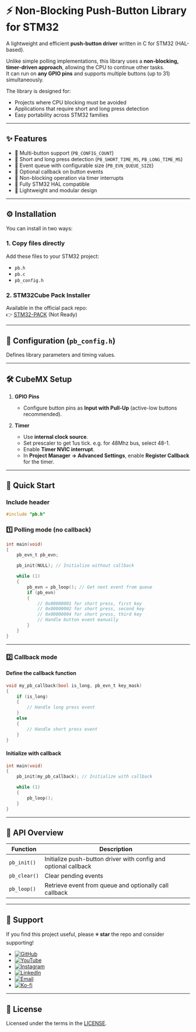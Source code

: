 # ⚡ Non-Blocking Push-Button Library for STM32  

A lightweight and efficient **push-button driver** written in C for STM32 (HAL-based).  

Unlike simple polling implementations, this library uses a **non-blocking, timer-driven approach**, allowing the CPU to continue other tasks.  
It can run on **any GPIO pins** and supports multiple buttons (up to 31) simultaneously.  

The library is designed for:  

- Projects where CPU blocking must be avoided  
- Applications that require short and long press detection  
- Easy portability across STM32 families 

---

## ✨ Features  

- 🔹 Multi-button support (`PB_CONFIG_COUNT`)  
- 🔹 Short and long press detection (`PB_SHORT_TIME_MS`, `PB_LONG_TIME_MS`)  
- 🔹 Event queue with configurable size (`PB_EVN_QUEUE_SIZE`)  
- 🔹 Optional callback on button events  
- 🔹 Non-blocking operation via timer interrupts  
- 🔹 Fully STM32 HAL compatible  
- 🔹 Lightweight and modular design  

---

## ⚙️ Installation  

You can install in two ways:  

### 1. Copy files directly  
Add these files to your STM32 project:  
- `pb.h`  
- `pb.c`  
- `pb_config.h`  

### 2. STM32Cube Pack Installer
Available in the official pack repo:  
👉 [STM32-PACK](https://github.com/nimaltd/STM32-PACK)  (Not Ready)

---

## 🔧 Configuration (`pb_config.h`)  

Defines library parameters and timing values. 

---

## 🛠 CubeMX Setup  

1. **GPIO Pins**  
   - Configure button pins as **Input with Pull-Up** (active-low buttons recommended).  

2. **Timer**  
   - Use **internal clock source**.  
   - Set prescaler to get 1us tick. e.g. for 48Mhz bus, select 48-1.
   - Enable **Timer NVIC interrupt**.  
   - In **Project Manager → Advanced Settings**, enable **Register Callback** for the timer.  

---

## 🚀 Quick Start  

### Include header  
```c
#include "pb.h"
```

### 1️⃣ Polling mode (no callback)  
```c
int main(void)
{
    pb_evn_t pb_evn;

    pb_init(NULL); // Initialize without callback

    while (1)
    {
        pb_evn = pb_loop(); // Get next event from queue
        if (pb_evn)
        {
            // 0x00000001 for short press, first key
            // 0x00000002 for short press, second key
            // 0x00000004 for short press, third key
            // Handle button event manually
        }
    }
}
```

---

### 2️⃣ Callback mode  

#### Define the callback function  
```c
void my_pb_callback(bool is_long, pb_evn_t key_mask)
{
    if (is_long)
    {
        // Handle long press event
    }
    else
    {
        // Handle short press event
    }
}
```

#### Initialize with callback  
```c
int main(void)
{
    pb_init(my_pb_callback); // Initialize with callback

    while (1)
    {
        pb_loop();
    }
}
```

---

## 🧰 API Overview  

| Function | Description |
|----------|-------------|
| `pb_init()` | Initialize push-button driver with config and optional callback |
| `pb_clear()` | Clear pending events |
| `pb_loop()` | Retrieve event from queue and optionally call callback |

---

## 💖 Support  

If you find this project useful, please **⭐ star** the repo and consider supporting!  

- [![GitHub](https://img.shields.io/badge/GitHub-Follow-black?style=for-the-badge&logo=github)](https://github.com/NimaLTD)  
- [![YouTube](https://img.shields.io/badge/YouTube-Subscribe-red?style=for-the-badge&logo=youtube)](https://youtube.com/@nimaltd)  
- [![Instagram](https://img.shields.io/badge/Instagram-Follow-blue?style=for-the-badge&logo=instagram)](https://instagram.com/github.nimaltd)  
- [![LinkedIn](https://img.shields.io/badge/LinkedIn-Connect-blue?style=for-the-badge&logo=linkedin)](https://linkedin.com/in/nimaltd)  
- [![Email](https://img.shields.io/badge/Email-Contact-red?style=for-the-badge&logo=gmail)](mailto:nima.askari@gmail.com)  
- [![Ko-fi](https://img.shields.io/badge/Ko--fi-Support-orange?style=for-the-badge&logo=ko-fi)](https://ko-fi.com/nimaltd)  

---

## 📜 License  

Licensed under the terms in the [LICENSE](./LICENSE.TXT).  
